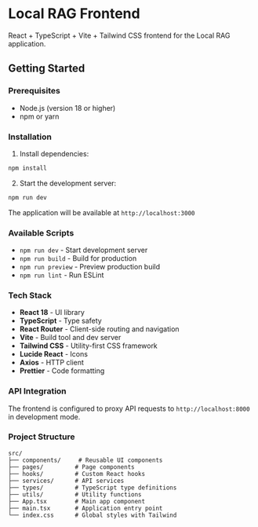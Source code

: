# Local RAG Frontend

React + TypeScript + Vite + Tailwind CSS frontend for the Local RAG application.

## Getting Started

### Prerequisites

- Node.js (version 18 or higher)
- npm or yarn

### Installation

1. Install dependencies:

```bash
npm install
```

2. Start the development server:

```bash
npm run dev
```

The application will be available at `http://localhost:3000`

### Available Scripts

- `npm run dev` - Start development server
- `npm run build` - Build for production
- `npm run preview` - Preview production build
- `npm run lint` - Run ESLint

### Tech Stack

- **React 18** - UI library
- **TypeScript** - Type safety
- **React Router** - Client-side routing and navigation
- **Vite** - Build tool and dev server
- **Tailwind CSS** - Utility-first CSS framework
- **Lucide React** - Icons
- **Axios** - HTTP client
- **Prettier** - Code formatting

### API Integration

The frontend is configured to proxy API requests to `http://localhost:8000` in development mode.

### Project Structure

```
src/
├── components/     # Reusable UI components
├── pages/         # Page components
├── hooks/         # Custom React hooks
├── services/      # API services
├── types/         # TypeScript type definitions
├── utils/         # Utility functions
├── App.tsx        # Main app component
├── main.tsx       # Application entry point
└── index.css      # Global styles with Tailwind
```
